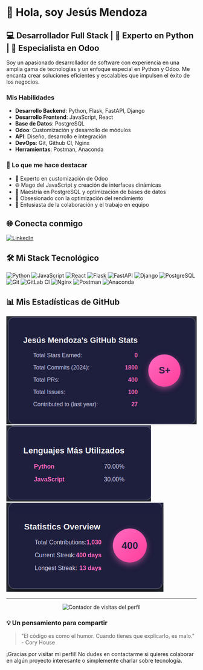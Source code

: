 # 👋 Hola, soy Jesús Mendoza

## 💻 Desarrollador Full Stack | 🐍 Experto en Python | 🦉 Especialista en Odoo

Soy un apasionado desarrollador de software con experiencia en una amplia gama de tecnologías y un enfoque especial en Python y Odoo. Me encanta crear soluciones eficientes y escalables que impulsen el éxito de los negocios.

### Mis Habilidades

- **Desarrollo Backend**: Python, Flask, FastAPI, Django
- **Desarrollo Frontend**: JavaScript, React
- **Base de Datos**: PostgreSQL
- **Odoo**: Customización y desarrollo de módulos
- **API**: Diseño, desarrollo e integración
- **DevOps**: Git, Github CI, Nginx
- **Herramientas**: Postman, Anaconda

### 🌟 Lo que me hace destacar

- 🔧 Experto en customización de Odoo
- 🌐 Mago del JavaScript y creación de interfaces dinámicas
- 🐘 Maestría en PostgreSQL y optimización de bases de datos
- 🚀 Obsesionado con la optimización del rendimiento
- 🤝 Entusiasta de la colaboración y el trabajo en equipo

## 🌐 Conecta conmigo

[![LinkedIn](https://img.shields.io/badge/LinkedIn-Jesús_Mendoza-0077B5?style=for-the-badge&logo=linkedin&logoColor=white)](https://www.linkedin.com/in/jesús-mendoza-565598254)

## 🛠️ Mi Stack Tecnológico

![Python](https://img.shields.io/badge/Python-3670A0?style=for-the-badge&logo=python&logoColor=ffdd54)
![JavaScript](https://img.shields.io/badge/JavaScript-F7DF1E?style=for-the-badge&logo=javascript&logoColor=black)
![React](https://img.shields.io/badge/React-20232A?style=for-the-badge&logo=react&logoColor=61DAFB)
![Flask](https://img.shields.io/badge/Flask-000000?style=for-the-badge&logo=flask&logoColor=white)
![FastAPI](https://img.shields.io/badge/FastAPI-005571?style=for-the-badge&logo=fastapi)
![Django](https://img.shields.io/badge/Django-092E20?style=for-the-badge&logo=django&logoColor=white)
![PostgreSQL](https://img.shields.io/badge/PostgreSQL-316192?style=for-the-badge&logo=postgresql&logoColor=white)
![Git](https://img.shields.io/badge/Git-F05032?style=for-the-badge&logo=git&logoColor=white)
![GitLab CI](https://img.shields.io/badge/GitLab_CI-FCA121?style=for-the-badge&logo=gitlab&logoColor=white)
![Nginx](https://img.shields.io/badge/Nginx-009639?style=for-the-badge&logo=nginx&logoColor=white)
![Postman](https://img.shields.io/badge/Postman-FF6C37?style=for-the-badge&logo=postman&logoColor=white)
![Anaconda](https://img.shields.io/badge/Anaconda-44A833?style=for-the-badge&logo=anaconda&logoColor=white)

## 📊 Mis Estadísticas de GitHub

<img src="/image.png" alt="Descripción de la imagen" />
<img src="/progreso.png" alt="Descripción de la imagen" />
<img src="/nivel.png" alt="Descripción de la imagen" />

---

<div align="center">
  <img src="https://komarev.com/ghpvc/?username=theyisuskill&color=blueviolet" alt="Contador de visitas del perfil" />
</div>

### 💡 Un pensamiento para compartir

> "El código es como el humor. Cuando tienes que explicarlo, es malo." - Cory House

¡Gracias por visitar mi perfil! No dudes en contactarme si quieres colaborar en algún proyecto interesante o simplemente charlar sobre tecnología.
